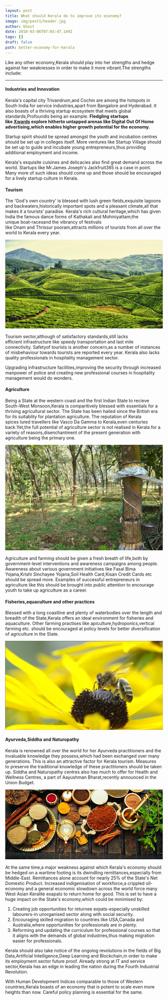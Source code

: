 ```yaml
---
layout: post
title: What should Kerala do to improve its economy?
image: img/post1/header.jpg
author: Ghost
date: 2018-03-06T07:03:47.149Z
tags: []
draft: false
path: better-economy-for-kerala
---
```


Like any other economy,Kerala should play into her strengths and hedge against her weaknesses in order to make it more vibrant.The strengths include:

---

#### Industries and Innovation

Kerala's capital city Trivandrum,and Cochin are among the hotspots in South India for service industries,apart from Bangalore and Hyderabad. It also boasts of a thriving startup ecosystem that meets global standards,Profoundis being an example. **Fledgling startups like **<a href="https://www.xwards.com/" target="_blank">Xwards</a>** explore hitherto untapped arenas like Digital Out Of Home advertising,which enables higher growth potential for the economy.**

Startup spirit should be spread amongst the youth and incubation centres should be set up in colleges itself. More ventures like Startup Village should be set up to guide and incubate young entrepreneurs,thus providing additional employment and income.

Kerala's exquisite cuisines and delicacies also find great demand across the world. Startups like Mr.James Joseph's Jackfruit365 is a case in point. Many more of such ideas should come up and those should be encouraged for a lively startup culture in Kerala.

#### Tourism

The 'God's own country' is blessed with lush green fields,exquisite lagoons and backwaters,historically important spots and a pleasant climate,all that makes it a tourists' paradise. Kerala's rich cultural heritage,which has given India the famous dance forms of Kathakali and Mohiniyattam;the unique boat-racesand the vibrancy of festivals like Onam and Thrissur pooram,attracts millions of tourists from all over the world to Kerala every year.

![Tourism](img/post1/tourism.jpg)

Tourism sector,although of satisfactory standards,still lacks efficient infrastructure like speedy transportation and last mile connectivity. Safetyof tourists is another concern,as a number of instances of misbehaviour towards tourists are reported every year. Kerala also lacks quality professionals in hospitality management sector.

Upgrading infrastructure facilities,improving the security through increased manpower of police and creating new professional courses in hospitality management would do wonders.

#### Agriculture

Being a State at the western coast and the first Indian State to recieve South-West Monsoon,Kerala is comparitively blessed with essentials for a thriving agricultural sector. The State has been hailed since the British era for its suitablity for plantation agriculture. The reputation of Kerala spices lured travellers like Vasco Da Gamma to Kerala,even centuries back.Yet,the full potential of agriculture sector is not realised in Kerala for a variety of reasons,disenchantment of the present generation with agriculture being the primary one.

![Agriculture](img/post1/agriculture.jpg)

Agriculture and farming should be given a fresh breath of life,both by government-level interventions and awareness campaigns among people. Awareness about various government initiatives like Fasal Bima Yojana,Krishi Sinchayee Yojana,Soil Health Card,Kisan Credit Cards etc should be spread more. Examples of successful entrepreneurs in agriculture like this should be brought into public attention to encourage youth to take up agriculture as a career.

#### Fisheries,aquaculture and other practices

Blessed with a long coastline and plenty of waterbodies over the length and breadth of the State,Kerala offers an ideal environment for fisheries and aquaculture. Other farming practises like apiculture,hydroponics,vertical farming etc. should be encouraged at policy levels for better diversification of agriculture in the State.

![Other industries](img/post1/fisheries.jpg)

#### Ayurveda,Siddha and Naturopathy

Kerala is renowned all over the world for her Ayurveda practitioners and the invaluable knowledge they possess,which had been exchanged over many generations. This is also an attractive factor for Kerala tourism. Measures to preserve the traditional knowledge of these practitioners should be taken up. Siddha and Naturopathy centres also has much to offer for Health and Wellness Centres, a part of Aayushman Bharat,recently announced in the Union Budget.

![Ayurveda](img/post1/ayurveda.jpg)

At the same time,a major weakness against which Kerala's economy should be hedged on a wartime footing is its dwindling remittances,especially from Middle-East. Remittances alone account for nearly 25% of the State's Net Domestic Product. Increased indigenisation of workforce,a crippled oil-economy and a general economic slowdown across the world force many West Asian Keralite exapats to return home for good. This is set to have a huge impact on the State's economy,which could be minimised by:
1. Creating job opportunities for returnee expats-especially unskilled labourers-in unorganised sector along with social security.
2. Encouraging skilled migration to countries like USA,Canada and Australia,where opportunities for professionals are in plenty.
3. Reforming and updating the curriculum for professional courses so that it aligns with the demands of global industries,thus making migration easier for professionals.

Kerala should also take notice of the ongoing revolutions in the fields of Big Data,Artificial Intelligence,Deep Learning and Blockchain,in order to make its employment sector future proof. Already strong at IT and service sector,Kerala has an edge in leading the nation during the Fourth Industrial Revolution.

With Human Development Indices comparable to those of Western countries,Kerala boasts of an economy that is potent to scale even more heights than now. Careful policy planning is essential for the same.

